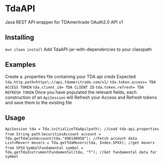 # TdaAPI
Java REST API wrapper for TDAmeritrade OAuth2.0 API v1

## Installing 
`mvn clean install` Add TdaAPI-jar-with-dependencies to your classpath

## Examples
Create a .properties file containing your TDA api creds
Expected
`tda.http.path=https\://api.tdameritrade.com/v1/`
`tda.token.access= TDA ACCESS TOKEN`
`tda.client_id= TDA CLIENT ID`
`tda.token.refresh= TDA REFRESH TOKEN`
Once you have populated the relevant fields, each construction of an `ApiSession` will 
Refresh your Access and Refresh tokens and save them to the existing file

## Usage
`ApiSession tda = Tda.initializeTdaApi(path); //Load tda-api.properties from String path`
`SecuritiesAccount account = Tda.getTdaCashAccount(tda,"496140950"); //Fetch account data`
`List<Mover> movers = Tda.getTdaMovers(tda, Index.SPXX); //get movers from SPXX` 
`SymbolFundamental symbol = Tda.getTdaInstrumentFundamental(tda, "T"); //Get fundamental data for symbol` 
